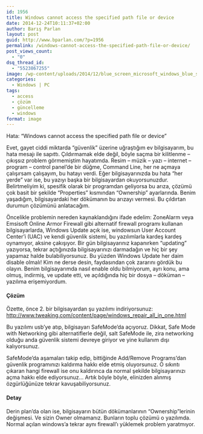 ```yaml
---
id: 1956
title: Windows cannot access the specified path file or device
date: 2014-12-24T10:11:37+02:00
author: Barış Parlan
layout: post
guid: http://www.bparlan.com/?p=1956
permalink: /windows-cannot-access-the-specified-path-file-or-device/
post_views_count:
  - "0"
dsq_thread_id:
  - "5523867255"
image: /wp-content/uploads/2014/12/blue_screen_microsoft_windows_blue_screen_of_death_1440x900_wallpaper_Wallpaper_1920x1200_www.wall321.com_-e1424505349544.jpg
categories:
  - Windows | PC
tags:
  - access
  - çözüm
  - güncelleme
  - windows
format: image
---
```

<div class="ttr_start">
</div>

Hata: &#8220;Windows cannot access the specified path file or device&#8221;

Evet, gayet ciddi miktarda &#8220;güvenlik&#8221; üzerine uğraştığım ev bilgisayarım, bu hata mesajı ile sapıttı. Çıldırmamak elde değil, böyle saçma bir kilitlenme &#8211; çıkışsız problem görmemiştim hayatımda. Resim &#8211; müzik &#8211; yazı &#8211; internet &#8211; program &#8211; control panel&#8217;de bir düğme, Command Line, her ne açmaya çalışırsam çalışayım, bu hatayı verdi. Eğer bilgisayarınızda bu hata &#8220;her yerde&#8221; var ise, bu yazıyı başka bir bilgisayardan okuyorsunuzdur. Belirtmeliyim ki, spesifik olarak bir programdan geliyorsa bu arıza, çözümü çok basit bir şekilde &#8220;Properties&#8221; kısmından &#8220;Ownership&#8221; ayarlarında. Benim yaşadığım, bilgisayardaki her dökümanın bu arızayı vermesi. Bu çıldırtan durumun çözümünü anlatacağım.

Öncelikle problemin nereden kaynaklandığını ifade edelim: ZoneAlarm veya Emsisoft Online Armor Firewall gibi alternatif firewall programı kullanan bilgisayarlarda, Windows Update açık ise, windowsun User Account Center&#8217;i (UAC) ve kendi güvenlik sistemi, bu yazılımlarla kardeş kardeş oynamıyor, aksine çakışıyor. Bir gün bilgisayarınız kapanırken &#8220;updating&#8221; yazıyorsa, tekrar açtığınızda bilgisayarınızı darmadağın ve hiç bir şey yapamaz halde bulabiliyorsunuz. Bu yüzden Windows Update her daim disable olmalı! Kim ne derse desin, faydasından çok zararını gördük bu olayın. Benim bilgisayarımda nasıl enable oldu bilmiyorum, ayrı konu, ama olmuş, indirmiş, ve update etti, ve açıldığında hiç bir dosya &#8211; döküman &#8211; yazılıma erişemiyordum.

#### Çözüm

Özette, önce 2. bir bilgisayardan şu yazılımı indiriyorsunuz:  
<a title="Windows Repair - All in One" href="http://www.tweaking.com/content/page/windows_repair_all_in_one.html" target="_blank">http://www.tweaking.com/content/page/windows_repair_all_in_one.html</a>

Bu yazılımı usb&#8217;ye atıp, bilgisayarı SafeMode&#8217;da açıyoruz. Dikkat, Safe Mode with Networking gibi alternatiflerle değil, salt SafeMode ile, zira networking olduğu anda güvenlik sistemi devreye giriyor ve yine kullanım dışı kalıyorsunuz.

SafeMode&#8217;da aşamaları takip edip, bittiğinde Add/Remove Programs&#8217;dan güvenlik programınızı kaldırma hakkı elde etmiş oluyorsunuz. O sıkıntı çıkaran hangi firewall ise onu kaldırınca da normal şekilde bilgisayarınızı açma hakkı elde ediyorsunuz&#8230; Artık böyle böyle, elinizden alınmış özgürlüğünüze tekrar kavuşabiliyorsunuz.

#### Detay

Derin plan&#8217;da olan ise, bilgisayarın bütün dökümanlarının &#8220;Ownership&#8221;lerinin değişmesi. Ve sizin Owner olmamanız. Bunların toplu çözümü o yazılımda. Normal açılan windows&#8217;a tekrar aynı firewall&#8217;ı yüklemek problem yaratmıyor.

<div class="ttr_end">
</div>
